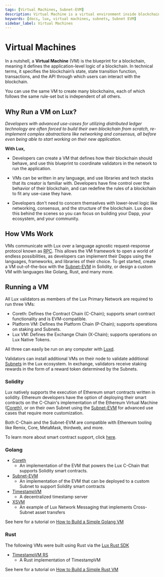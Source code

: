 ```yaml
---
tags: [Virtual Machines, Subnet-EVM]
description: Virtual Machine is a virtual environment inside blockchain networks that executes smart contracts and transactions according to predetermined rules and protocols.
keywords: [docs, lux, virtual machines, subnets, Subnet EVM]
sidebar_label: Virtual Machines
---
```


# Virtual Machines

In a nutshell, a **Virtual Machine** (VM) is the blueprint for a blockchain, meaning it defines
the application-level logic of a blockchain. In technical terms, it specifies the blockchain’s state,
state transition function, transactions, and the API through which users can interact with the
blockchain. 

You can use the same VM to create many blockchains, each of which follows the same rule-set but is
independent of all others.

## Why Run a VM on Lux?

_Developers with advanced use-cases for utilizing distributed ledger technology are often forced to build
their own blockchain from scratch, re-implement complex abstractions like networking and consensus,
all before even being able to start working on their new application._

**With Lux,**

- Developers can create a VM that defines how their blockchain 
should behave, and use this blueprint to coordinate validators in the network to run 
the application. 

- VMs can be written in any language, and use libraries and tech stacks that its creator
is familiar with. Developers have fine control over the behavior of their blockchain, and can redefine
the rules of a blockchain to fit any use-case they have.

- Developers don't need to concern themselves with lower-level logic
like networking, consensus, and the structure of the blockchain. Lux does
this behind the scenes so you can focus on building your Dapp, your ecosystem, and your community.


## How VMs Work

VMs communicate with Lux over a language agnostic request-response protocol known as
[RPC](https://en.wikipedia.org/wiki/Remote_procedure_call). This allows the VM framework to 
open a world of endless possibilities, as developers can implement their Dapps using 
the languages, frameworks, and libraries of their choice. To get started, create a VM out-of-the-box
with the [Subnet-EVM](/build/subnet/c-chain-vs-subnet.md) in Solidity, or design a custom VM with languages
like Golang, Rust, and many more.

## Running a VM

All Lux validators as members of the Lux Primary Network are required to run three VMs:

- Coreth: Defines the Contract Chain (C-Chain); supports smart contract functionality and is
EVM-compatible.
- Platform VM: Defines the Platform Chain (P-Chain); supports operations on staking and Subnets.
- Lux VM: Defines the Exchange Chain (X-Chain); supports operations on Lux Native
  Tokens.

All three can easily be run on any computer with [Luxd](/nodes).

Validators can install additional VMs on their node to validate additional
[Subnets](subnets-overview.md) in the Lux ecosystem. In exchange, validators receive
staking rewards in the form of a reward token determined by the Subnets.

### Solidity

Lux natively supports the execution of Ethereum smart contracts written in solidity. Ethereum
developers have the option of deploying their smart contracts on the C-Chain's implementation of the
Ethereum Virtual Machine ([Coreth](https://github.com/luxfi/coreth)),
or on their own Subnet using the
[Subnet-EVM](https://github.com/luxfi/subnet-evm) for advanced use cases that require more customization.

Both C-Chain and the Subnet-EVM are compatible with Ethereum tooling like Remix, Core, MetaMask,
thirdweb, and more.

To learn more about smart contract support, click [here](build/dapp/launch-dapp.md).

### Golang

- [Coreth](https://github.com/luxfi/coreth)
  - An implementation of the EVM that powers the Lux C-Chain that supports Solidity smart
  contracts.
- [Subnet-EVM](https://github.com/luxfi/subnet-evm)
  - An implementation of the EVM that can be deployed to a custom Subnet to support Solidity smart
  contracts
- [TimestampVM](https://github.com/luxfi/timestampvm)
  - A decentralized timestamp server
- [XSVM](https://github.com/luxfi/xsvm)
  - An example of Lux Network Messaging that implements Cross-Subnet asset transfers

See here for a tutorial on [How to Build a Simple Golang VM](/build/vm/create/golang-vm-simple.md)

### Rust

The following VMs were built using Rust via the [Lux Rust SDK](https://crates.io/crates/types)

- [TimestampVM RS](https://github.com/luxfi/timestampvm-rs)
  - A Rust implementation of TimestampVM

See here for a tutorial on [How to Build a Simple Rust VM](/build/vm/create/rust-vm.md)
